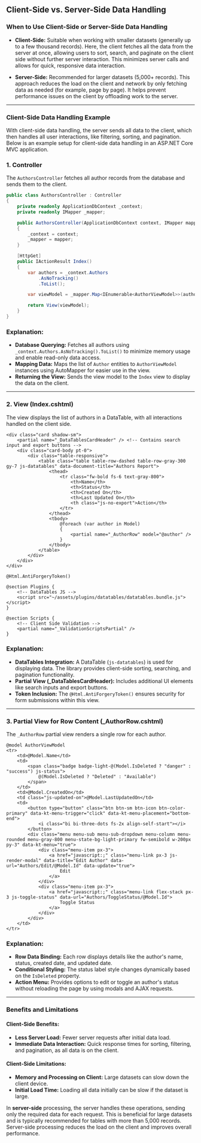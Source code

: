## Client-Side vs. Server-Side Data Handling

### When to Use Client-Side or Server-Side Data Handling

- **Client-Side:** Suitable when working with smaller datasets (generally up to a few thousand records). Here, the client fetches all the data from the server at once, allowing users to sort, search, and paginate on the client side without further server interaction. This minimizes server calls and allows for quick, responsive data interaction.
  
- **Server-Side:** Recommended for larger datasets (5,000+ records). This approach reduces the load on the client and network by only fetching data as needed (for example, page by page). It helps prevent performance issues on the client by offloading work to the server.

---

### Client-Side Data Handling Example

With client-side data handling, the server sends all data to the client, which then handles all user interactions, like filtering, sorting, and pagination. Below is an example setup for client-side data handling in an ASP.NET Core MVC application.

### 1. Controller

The `AuthorsController` fetches all author records from the database and sends them to the client. 

```csharp
public class AuthorsController : Controller
{
    private readonly ApplicationDbContext _context;
    private readonly IMapper _mapper;

    public AuthorsController(ApplicationDbContext context, IMapper mapper)
    {
        _context = context;
        _mapper = mapper;
    }

    [HttpGet]
    public IActionResult Index()
    {
        var authors = _context.Authors
            .AsNoTracking()
            .ToList();

        var viewModel = _mapper.Map<IEnumerable<AuthorViewModel>>(authors);

        return View(viewModel);
    }
}
```

### Explanation:

- **Database Querying:** Fetches all authors using `_context.Authors.AsNoTracking().ToList()` to minimize memory usage and enable read-only data access.
- **Mapping Data:** Maps the list of `Author` entities to `AuthorViewModel` instances using AutoMapper for easier use in the view.
- **Returning the View:** Sends the view model to the `Index` view to display the data on the client.

---

### 2. View (Index.cshtml)

The view displays the list of authors in a DataTable, with all interactions handled on the client side.

```cshtml
<div class="card shadow-sm">
    <partial name="_DataTablesCardHeader" /> <!-- Contains search input and export buttons -->
    <div class="card-body pt-0">
        <div class="table-responsive">
            <table class="table table-row-dashed table-row-gray-300 gy-7 js-datatables" data-document-title="Authors Report">
                <thead>
                    <tr class="fw-bold fs-6 text-gray-800">
                        <th>Name</th>
                        <th>Status</th>
                        <th>Created On</th>
                        <th>Last Updated On</th>
                        <th class="js-no-export">Action</th>
                    </tr>
                </thead>
                <tbody>
                    @foreach (var author in Model)
                    {
                        <partial name="_AuthorRow" model="@author" />
                    }
                </tbody>
            </table>
        </div>
    </div>
</div>

@Html.AntiForgeryToken()

@section Plugins {
    <!-- DataTables JS -->
    <script src="~/assets/plugins/datatables/datatables.bundle.js"></script>
}

@section Scripts {
    <!-- Client Side Validation -->
    <partial name="_ValidationScriptsPartial" />
}
```

### Explanation:

- **DataTables Integration:** A DataTable (`js-datatables`) is used for displaying data. The library provides client-side sorting, searching, and pagination functionality.
- **Partial View (_DataTablesCardHeader):** Includes additional UI elements like search inputs and export buttons.
- **Token Inclusion:** The `@Html.AntiForgeryToken()` ensures security for form submissions within this view.

---

### 3. Partial View for Row Content (_AuthorRow.cshtml)

The `_AuthorRow` partial view renders a single row for each author.

```cshtml
@model AuthorViewModel
<tr>
    <td>@Model.Name</td>
    <td>
        <span class="badge badge-light-@(Model.IsDeleted ? "danger" : "success") js-status">
            @(Model.IsDeleted ? "Deleted" : "Available")
        </span>
    </td>
    <td>@Model.CreatedOn</td>
    <td class="js-updated-on">@Model.LastUpdatedOn</td>
    <td>
        <button type="button" class="btn btn-sm btn-icon btn-color-primary" data-kt-menu-trigger="click" data-kt-menu-placement="bottom-end">
            <i class="bi bi-three-dots fs-2x align-self-start"></i>
        </button>
        <div class="menu menu-sub menu-sub-dropdown menu-column menu-rounded menu-gray-800 menu-state-bg-light-primary fw-semibold w-200px py-3" data-kt-menu="true">
            <div class="menu-item px-3">
                <a href="javascript:;" class="menu-link px-3 js-render-modal" data-title="Edit Author" data-url="Authors/Edit/@Model.Id" data-update="true">
                    Edit
                </a>
            </div>
            <div class="menu-item px-3">
                <a href="javascript:;" class="menu-link flex-stack px-3 js-toggle-status" data-url="Authors/ToggleStatus/@Model.Id">
                    Toggle Status
                </a>
            </div>
        </div>
    </td>
</tr>
```

### Explanation:

- **Row Data Binding:** Each row displays details like the author's name, status, created date, and updated date.
- **Conditional Styling:** The status label style changes dynamically based on the `IsDeleted` property.
- **Action Menu:** Provides options to edit or toggle an author's status without reloading the page by using modals and AJAX requests.

---

### Benefits and Limitations

#### Client-Side Benefits:
- **Less Server Load:** Fewer server requests after initial data load.
- **Immediate Data Interaction:** Quick response times for sorting, filtering, and pagination, as all data is on the client.

#### Client-Side Limitations:
- **Memory and Processing on Client:** Large datasets can slow down the client device.
- **Initial Load Time:** Loading all data initially can be slow if the dataset is large.

In **server-side** processing, the server handles these operations, sending only the required data for each request. This is beneficial for large datasets and is typically recommended for tables with more than 5,000 records. Server-side processing reduces the load on the client and improves overall performance.
